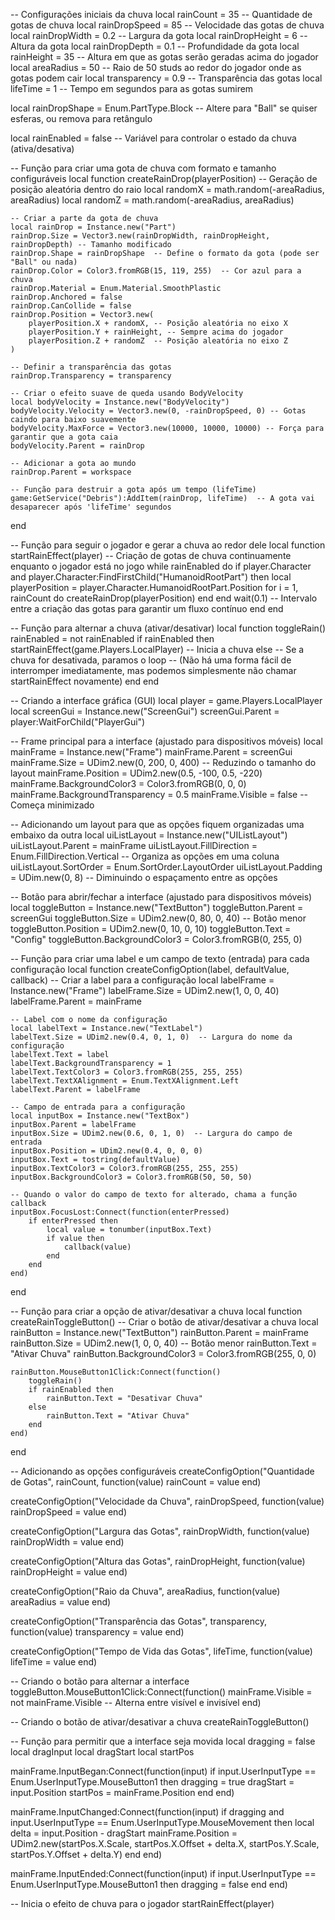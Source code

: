 -- Configurações iniciais da chuva
local rainCount = 35 -- Quantidade de gotas de chuva
local rainDropSpeed = 85 -- Velocidade das gotas de chuva
local rainDropWidth = 0.2 -- Largura da gota
local rainDropHeight = 6 -- Altura da gota
local rainDropDepth = 0.1 -- Profundidade da gota
local rainHeight = 35 -- Altura em que as gotas serão geradas acima do jogador
local areaRadius = 50 -- Raio de 50 studs ao redor do jogador onde as gotas podem cair
local transparency = 0.9 -- Transparência das gotas
local lifeTime = 1 -- Tempo em segundos para as gotas sumirem

local rainDropShape = Enum.PartType.Block -- Altere para "Ball" se quiser esferas, ou remova para retângulo

local rainEnabled = false -- Variável para controlar o estado da chuva (ativa/desativa)

-- Função para criar uma gota de chuva com formato e tamanho configuráveis
local function createRainDrop(playerPosition)
	-- Geração de posição aleatória dentro do raio
	local randomX = math.random(-areaRadius, areaRadius)
	local randomZ = math.random(-areaRadius, areaRadius)

	-- Criar a parte da gota de chuva
	local rainDrop = Instance.new("Part")
	rainDrop.Size = Vector3.new(rainDropWidth, rainDropHeight, rainDropDepth) -- Tamanho modificado
	rainDrop.Shape = rainDropShape  -- Define o formato da gota (pode ser "Ball" ou nada)
	rainDrop.Color = Color3.fromRGB(15, 119, 255)  -- Cor azul para a chuva
	rainDrop.Material = Enum.Material.SmoothPlastic
	rainDrop.Anchored = false
	rainDrop.CanCollide = false
	rainDrop.Position = Vector3.new(
		playerPosition.X + randomX, -- Posição aleatória no eixo X
		playerPosition.Y + rainHeight, -- Sempre acima do jogador
		playerPosition.Z + randomZ  -- Posição aleatória no eixo Z
	)

	-- Definir a transparência das gotas
	rainDrop.Transparency = transparency

	-- Criar o efeito suave de queda usando BodyVelocity
	local bodyVelocity = Instance.new("BodyVelocity")
	bodyVelocity.Velocity = Vector3.new(0, -rainDropSpeed, 0) -- Gotas caindo para baixo suavemente
	bodyVelocity.MaxForce = Vector3.new(10000, 10000, 10000) -- Força para garantir que a gota caia
	bodyVelocity.Parent = rainDrop

	-- Adicionar a gota ao mundo
	rainDrop.Parent = workspace

	-- Função para destruir a gota após um tempo (lifeTime)
	game:GetService("Debris"):AddItem(rainDrop, lifeTime)  -- A gota vai desaparecer após 'lifeTime' segundos
end

-- Função para seguir o jogador e gerar a chuva ao redor dele
local function startRainEffect(player)
	-- Criação de gotas de chuva continuamente enquanto o jogador está no jogo
	while rainEnabled do
		if player.Character and player.Character:FindFirstChild("HumanoidRootPart") then
			local playerPosition = player.Character.HumanoidRootPart.Position
			for i = 1, rainCount do
				createRainDrop(playerPosition)
			end
		end
		wait(0.1) -- Intervalo entre a criação das gotas para garantir um fluxo contínuo
	end
end

-- Função para alternar a chuva (ativar/desativar)
local function toggleRain()
	rainEnabled = not rainEnabled
	if rainEnabled then
		startRainEffect(game.Players.LocalPlayer) -- Inicia a chuva
	else
		-- Se a chuva for desativada, paramos o loop
		-- (Não há uma forma fácil de interromper imediatamente, mas podemos simplesmente não chamar startRainEffect novamente)
	end
end

-- Criando a interface gráfica (GUI)
local player = game.Players.LocalPlayer
local screenGui = Instance.new("ScreenGui")
screenGui.Parent = player:WaitForChild("PlayerGui")

-- Frame principal para a interface (ajustado para dispositivos móveis)
local mainFrame = Instance.new("Frame")
mainFrame.Parent = screenGui
mainFrame.Size = UDim2.new(0, 200, 0, 400)  -- Reduzindo o tamanho do layout
mainFrame.Position = UDim2.new(0.5, -100, 0.5, -220)
mainFrame.BackgroundColor3 = Color3.fromRGB(0, 0, 0)
mainFrame.BackgroundTransparency = 0.5
mainFrame.Visible = false -- Começa minimizado

-- Adicionando um layout para que as opções fiquem organizadas uma embaixo da outra
local uiListLayout = Instance.new("UIListLayout")
uiListLayout.Parent = mainFrame
uiListLayout.FillDirection = Enum.FillDirection.Vertical -- Organiza as opções em uma coluna
uiListLayout.SortOrder = Enum.SortOrder.LayoutOrder
uiListLayout.Padding = UDim.new(0, 8) -- Diminuindo o espaçamento entre as opções

-- Botão para abrir/fechar a interface (ajustado para dispositivos móveis)
local toggleButton = Instance.new("TextButton")
toggleButton.Parent = screenGui
toggleButton.Size = UDim2.new(0, 80, 0, 40) -- Botão menor
toggleButton.Position = UDim2.new(0, 10, 0, 10)
toggleButton.Text = "Config"
toggleButton.BackgroundColor3 = Color3.fromRGB(0, 255, 0)

-- Função para criar uma label e um campo de texto (entrada) para cada configuração
local function createConfigOption(label, defaultValue, callback)
	-- Criar a label para a configuração
	local labelFrame = Instance.new("Frame")
	labelFrame.Size = UDim2.new(1, 0, 0, 40)
	labelFrame.Parent = mainFrame

	-- Label com o nome da configuração
	local labelText = Instance.new("TextLabel")
	labelText.Size = UDim2.new(0.4, 0, 1, 0)  -- Largura do nome da configuração
	labelText.Text = label
	labelText.BackgroundTransparency = 1
	labelText.TextColor3 = Color3.fromRGB(255, 255, 255)
	labelText.TextXAlignment = Enum.TextXAlignment.Left
	labelText.Parent = labelFrame

	-- Campo de entrada para a configuração
	local inputBox = Instance.new("TextBox")
	inputBox.Parent = labelFrame
	inputBox.Size = UDim2.new(0.6, 0, 1, 0)  -- Largura do campo de entrada
	inputBox.Position = UDim2.new(0.4, 0, 0, 0)
	inputBox.Text = tostring(defaultValue)
	inputBox.TextColor3 = Color3.fromRGB(255, 255, 255)
	inputBox.BackgroundColor3 = Color3.fromRGB(50, 50, 50)

	-- Quando o valor do campo de texto for alterado, chama a função callback
	inputBox.FocusLost:Connect(function(enterPressed)
		if enterPressed then
			local value = tonumber(inputBox.Text)
			if value then
				callback(value)
			end
		end
	end)
end

-- Função para criar a opção de ativar/desativar a chuva
local function createRainToggleButton()
	-- Criar o botão de ativar/desativar a chuva
	local rainButton = Instance.new("TextButton")
	rainButton.Parent = mainFrame
	rainButton.Size = UDim2.new(1, 0, 0, 40)  -- Botão menor
	rainButton.Text = "Ativar Chuva"
	rainButton.BackgroundColor3 = Color3.fromRGB(255, 0, 0)

	rainButton.MouseButton1Click:Connect(function()
		toggleRain()
		if rainEnabled then
			rainButton.Text = "Desativar Chuva"
		else
			rainButton.Text = "Ativar Chuva"
		end
	end)
end

-- Adicionando as opções configuráveis
createConfigOption("Quantidade de Gotas", rainCount, function(value)
	rainCount = value
end)

createConfigOption("Velocidade da Chuva", rainDropSpeed, function(value)
	rainDropSpeed = value
end)

createConfigOption("Largura das Gotas", rainDropWidth, function(value)
	rainDropWidth = value
end)

createConfigOption("Altura das Gotas", rainDropHeight, function(value)
	rainDropHeight = value
end)

createConfigOption("Raio da Chuva", areaRadius, function(value)
	areaRadius = value
end)

createConfigOption("Transparência das Gotas", transparency, function(value)
	transparency = value
end)

createConfigOption("Tempo de Vida das Gotas", lifeTime, function(value)
	lifeTime = value
end)

-- Criando o botão para alternar a interface
toggleButton.MouseButton1Click:Connect(function()
	mainFrame.Visible = not mainFrame.Visible -- Alterna entre visível e invisível
end)

-- Criando o botão de ativar/desativar a chuva
createRainToggleButton()

-- Função para permitir que a interface seja movida
local dragging = false
local dragInput
local dragStart
local startPos

mainFrame.InputBegan:Connect(function(input)
	if input.UserInputType == Enum.UserInputType.MouseButton1 then
		dragging = true
		dragStart = input.Position
		startPos = mainFrame.Position
	end
end)

mainFrame.InputChanged:Connect(function(input)
	if dragging and input.UserInputType == Enum.UserInputType.MouseMovement then
		local delta = input.Position - dragStart
		mainFrame.Position = UDim2.new(startPos.X.Scale, startPos.X.Offset + delta.X, startPos.Y.Scale, startPos.Y.Offset + delta.Y)
	end
end)

mainFrame.InputEnded:Connect(function(input)
	if input.UserInputType == Enum.UserInputType.MouseButton1 then
		dragging = false
	end
end)

-- Inicia o efeito de chuva para o jogador
startRainEffect(player)
